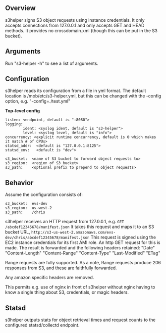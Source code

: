 ## Overview

s3helper signs S3 object requests using instance credentials.  It only accepts connections from 127.0.0.1
and only accepts GET and HEAD methods.  It provides no crossdomain.xml (though this can be put in the S3
bucket).


## Arguments

Run "s3-helper -h" to see a list of arguments.


## Configuration

s3helper reads its configuration from a file in yml format.  The default location is /mob/etc/s3-helper.yml,
but this can be changed with the -config option, e.g. "-config=./test.yml"

**Top-level config**

    listen: <endpoint, default is ":8080">
    logging:
            ident: <syslog ident, default is "s3-helper">
            level: <syslog level, default is "info">
    concurrency: <explicit runtime concurrency, default is 0 which makes it match # of CPUs>
    statsd_addr:  <default is "127.0.0.1:8125">
    statsd_env:   <default is "dev">
    
    s3_bucket:  <name of S3 bucket to forward object requests to>
    s3_region:  <region of S3 bucket>
    s3_path:    <optional prefix to prepend to object requests>
    
    
## Behavior

Assume the configuration consists of:

    s3_bucket:  evs-dev
    s3_region:  us-west-2
    s3_path:    /chris

s3helper receives an HTTP request from 127.0.0.1, e.g. `GET /abcdef12345678/manifest.json`
It takes this request and maps it to an S3 bucket URL,
    `http://s3-us-west-2.amazonaws.com/evs-dev/chris/abcdef12345678/manifest.json`
This request is signed using the EC2 instance credentials for its first AMI role.
An http GET request for this is made.
The result is forwarded and the following headers retained:
    "Date"
    "Content-Length"
    "Content-Range"
    "Content-Type"
    "Last-Modified"
    "ETag"

Range requests are fully supported.  As a note, Range requests produce 206 responses from S3,
and these are faithfully forwarded.

Any amazon specific headers are removed.

This permits e.g. use of nginx in front of s3helper without nginx having to know a single thing
about S3, credentials, or magic headers.


## Statsd

s3helper outputs stats for object retrieval times and request counts to the configured statsd/collectd
endpoint.
